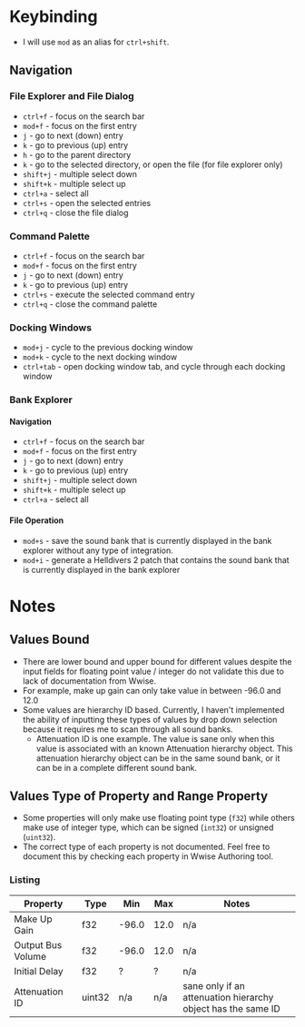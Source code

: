 # Keybinding

- I will use `mod` as an alias for `ctrl+shift`.

## Navigation

### File Explorer and File Dialog

- `ctrl+f` - focus on the search bar
- `mod+f` - focus on the first entry
- `j` - go to next (down) entry
- `k` - go to previous (up) entry
- `h` - go to the parent directory
- `k` - go to the selected directory, or open the file (for file explorer only)
- `shift+j` - multiple select down
- `shift+k` - multiple select up
- `ctrl+a` - select all
- `ctrl+s` - open the selected entries
- `ctrl+q` - close the file dialog

### Command Palette

- `ctrl+f` - focus on the search bar
- `mod+f` - focus on the first entry
- `j` - go to next (down) entry
- `k` - go to previous (up) entry
- `ctrl+s` - execute the selected command entry 
- `ctrl+q` - close the command palette

### Docking Windows

- `mod+j` - cycle to the previous docking window
- `mod+k` - cycle to the next docking window
- `ctrl+tab` - open docking window tab, and cycle through each docking window

### Bank Explorer

#### Navigation

- `ctrl+f` - focus on the search bar
- `mod+f` - focus on the first entry
- `j` - go to next (down) entry
- `k` - go to previous (up) entry
- `shift+j` - multiple select down
- `shift+k` - multiple select up
- `ctrl+a` - select all

#### File Operation

- `mod+s` - save the sound bank that is currently displayed in the bank explorer 
without any type of integration.
- `mod+i` - generate a Helldivers 2 patch that contains the sound bank that is 
currently displayed in the bank explorer

# Notes

## Values Bound

- There are lower bound and upper bound for different values despite the input 
fields for floating point value / integer do not validate this due to lack of 
documentation from Wwise.
- For example, make up gain can only take value in between -96.0 and 12.0
- Some values are hierarchy ID based. Currently, I haven't implemented the 
ability of inputting these types of values by drop down selection because it 
requires me to scan through all sound banks.
    - Attenuation ID is one example. The value is sane only when this value is 
    associated with an known Attenuation hierarchy object. This attenuation 
    hierarchy object can be in the same sound bank, or it can be in a complete 
    different sound bank.

## Values Type of Property and Range Property 

- Some properties will only make use floating point type (`f32`) while others 
make use of integer type, which can be signed (`int32`) or unsigned (`uint32`).
- The correct type of each property is not documented. Feel free to document 
this by checking each property in Wwise Authoring tool.

### Listing

| Property          | Type   | Min   | Max  | Notes                                                        |
|-------------------|--------|-------|------|--------------------------------------------------------------|
| Make Up Gain      | f32    | -96.0 | 12.0 | n/a                                                          |
| Output Bus Volume | f32    | -96.0 | 12.0 | n/a                                                          |
| Initial Delay     | f32    | ?     | ?    | n/a                                                          |
| Attenuation ID    | uint32 | n/a   | n/a  | sane only if an attenuation hierarchy object has the same ID |
